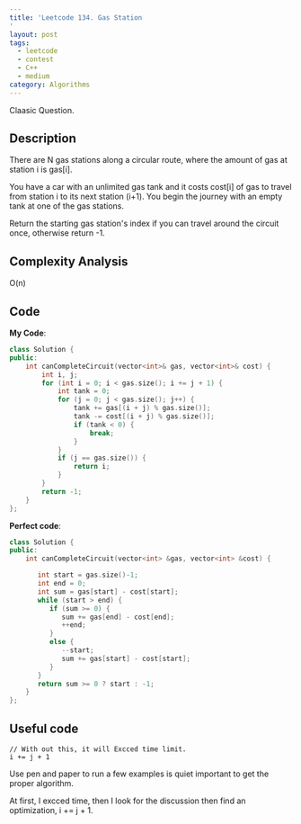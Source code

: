 ```yaml
---
title: 'Leetcode 134. Gas Station
'
layout: post
tags:
  - leetcode
  - contest
  - C++
  - medium
category: Algorithms 
---
```


Claasic Question.

<!--more-->

## Description

There are N gas stations along a circular route, where the amount of gas at station i is gas[i].

You have a car with an unlimited gas tank and it costs cost[i] of gas to travel from station i to its next station (i+1). You begin the journey with an empty tank at one of the gas stations.

Return the starting gas station's index if you can travel around the circuit once, otherwise return -1.

## Complexity Analysis
O(n)

## Code

**My Code**:

```cpp
class Solution {
public:
    int canCompleteCircuit(vector<int>& gas, vector<int>& cost) {
        int i, j;
        for (int i = 0; i < gas.size(); i += j + 1) {
            int tank = 0;
            for (j = 0; j < gas.size(); j++) {
                tank += gas[(i + j) % gas.size()];
                tank -= cost[(i + j) % gas.size()];
                if (tank < 0) {
                    break;
                }
            }
            if (j == gas.size()) {
                return i;
            }
        }
        return -1;
    }
};
```


**Perfect code**:

```cpp
class Solution {
public:
    int canCompleteCircuit(vector<int> &gas, vector<int> &cost) {

       int start = gas.size()-1;
       int end = 0;
       int sum = gas[start] - cost[start];
       while (start > end) {
          if (sum >= 0) {
             sum += gas[end] - cost[end];
             ++end;
          }
          else {
             --start;
             sum += gas[start] - cost[start];
          }
       }
       return sum >= 0 ? start : -1;
    }
};
```
	
## Useful code

```
// With out this, it will Excced time limit.
i += j + 1
```

Use pen and paper to run a few examples is quiet important to get the proper algorithm.

At first, I excced time, then I look for the discussion then find an optimization, i += j + 1.